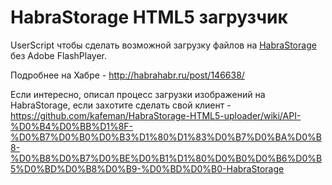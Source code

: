 HabraStorage HTML5 загрузчик
============================

UserScript чтобы сделать возможной загрузку файлов на [HabraStorage](http://habrastorage.org/) без Adobe FlashPlayer.

Подробнее на Хабре - http://habrahabr.ru/post/146638/

Если интересно, описал процесс загрузки изображений на HabraStorage, если захотите сделать свой клиент - https://github.com/kafeman/HabraStorage-HTML5-uploader/wiki/API-%D0%B4%D0%BB%D1%8F-%D0%B7%D0%B0%D0%B3%D1%80%D1%83%D0%B7%D0%BA%D0%B8-%D0%B8%D0%B7%D0%BE%D0%B1%D1%80%D0%B0%D0%B6%D0%B5%D0%BD%D0%B8%D0%B9-%D0%BD%D0%B0-HabraStorage
